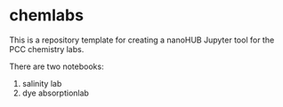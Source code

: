 # chemlabs
This is a repository template for creating a nanoHUB Jupyter tool for the PCC chemistry labs.

There are two notebooks:
1) salinity lab
2) dye absorptionlab


